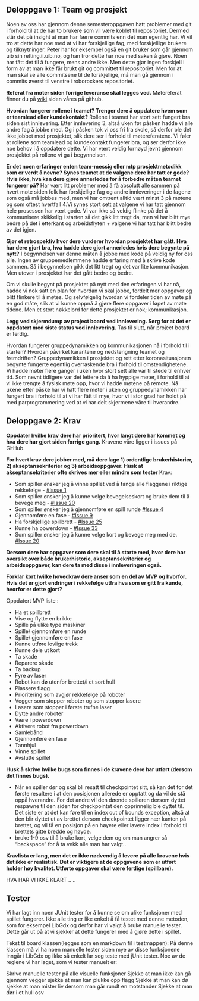 
## Deloppgave 1: Team og prosjekt

Noen av oss har gjennom denne semesteroppgaven hatt problemer med git i forhold til at de har to brukere som vil være koblet til repositoriet. Dermed står det på insight at man har færre commits enn det man egentlig har. Vi vil tro at dette har noe med at vi har forskjellige fag, med forskjellige brukere og tilknytninger. Peter har for eksempel også en git bruker som går gjennom uib sin retting.ii.uib.no, og han tror dette har noe med saken å gjøre. Noen har fått det til å fungere, mens andre ikke. Men dette gjør ingen forskjell i form av at man ikke får brukt git og committet til repositoriet. Men for at man skal se alle commitsene til de forskjellige, må man gå gjennom i commits øverst til venstre i roborockers repositoriet. 


**Referat fra møter siden forrige leveranse skal legges ved.** 
Møtereferat finner du på [wiki](https://github.com/inf112-v20/roborockers/wiki) siden våres på github. 


**Hvordan fungerer rollene i teamet? Trenger dere å oppdatere hvem som er teamlead eller kundekontakt?** 
Rollene i teamet har stort sett fungert bra siden sist innlevering. Etter innlevering 3, altså uken før påsken hadde vi alle andre fag å jobbe med. Og i påsken tok vi oss fri fra skole, så derfor ble det ikke jobbet med prosjektet, slik dere ser i forhold til møtereferatene. Vi føler at rollene som teamlead og kundekontakt fungerer bra, og ser derfor ikke noe behov i å oppdatere dette. Vi har vært veldig fornøyd jevnt gjennom prosjektet på rollene vi ga i begynnelsen. 

**Er det noen erfaringer enten team-messig eller mtp prosjektmetodikk som er verdt å nevne? Synes teamet at de valgene dere har tatt er gode? Hvis ikke, hva kan dere gjøre annerledes for å forbedre måten teamet fungerer på?** 
Har vært litt problemer med å få absolutt alle sammen på hvert møte siden folk har forskjellige fag og andre innleveringer i de fagene som også må jobbes med, men vi har omtrent alltid vært minst 3 på møtene og som oftest hvertfall 4.Vi synes stort sett at valgene vi har tatt gjennom hele prosessen har vært gode. Vi var ikke så veldig flinke på det å kommunisere skikkelig i starten så det gikk litt tregt da, men vi har blitt mye bedre på det i etterkant og arbeidsflyten + valgene vi har tatt har blitt bedre av det igjen.


**Gjør et retrospektiv hvor dere vurderer hvordan prosjektet har gått. Hva har dere gjort bra, hva hadde dere gjort annerledes hvis dere begynte på nytt?** 
I begynnelsen var denne måten å jobbe med kode på veldig ny for oss alle. Ingen av gruppemedlemmene hadde erfaring med å skrive kode sammen. Så i begynnelsen gikk det litt tregt og det var lite kommunikasjon. Men utover i prosjektet har det gått bedre og bedre. 

Om vi skulle begynt på prosjektet på nytt med den erfaringen vi har nå, hadde vi nok satt en plan for hvordan vi skal jobbe, fordelt mer oppgaver og blitt flinkere til å møtes. Og selvfølgelig hvordan vi fordeler tiden av møte på en god måte, slik at vi kunne oppnå å gjøre flere oppgaver i løpet av møte tidene. Men et stort nøkkelord for dette prosjektet er nok; kommunikasjon. 



**Legg ved skjermdump av project board ved innlevering. Sørg for at det er oppdatert med siste status ved innlevering.** 
Tas til slutt, når project board er ferdig. 


Hvordan fungerer gruppedynamikken og kommunikasjonen nå i forhold til i starten? Hvordan påvirket karantene og nedstengning teamet og fremdriften?
Gruppedynamikken i prosjektet og rett etter koronasituasjonen begynte fungerte egentlig overraskende bra i forhold til omstendighetene. Vi hadde møter flere ganger i uken hvor stort sett alle var til stede til enhver tid. Som nevnt tidligere var det lettere da å ha hyppige møter, i forhold til at vi ikke trengte å fysisk møte opp, hvor vi hadde møtene på remote. Nå ukene etter påske har vi hatt flere møter i uken og gruppedynamikken har fungert bra i forhold til at vi har fått til mye, hvor vi i stor grad har holdt på med parprogrammering ved at vi har delt skjermene våre til hverandre. 


## Deloppgave 2: Krav

**Oppdater hvilke krav dere har prioritert, hvor langt dere har kommet og hva dere har gjort siden forrige gang.** 
Kravene våre ligger i issues på GitHub. 



**For hvert krav dere jobber med, må dere lage 1) ordentlige brukerhistorier, 2) akseptansekriterier og 3) arbeidsoppgaver. Husk at akseptansekriterier ofte skrives mer eller mindre som tester**
Krav:
* Som spiller ønsker jeg å vinne spillet ved å fange alle flaggene i riktige rekkefølge - [#Issue 1](https://github.com/inf112-v20/roborockers/issues/1)
* Som spiller ønsker jeg å kunne velge bevegelseskort og bruke dem til å bevege meg - [#Issue 20](https://github.com/inf112-v20/roborockers/issues/20)
* Som spiller ønsker jeg å gjennomføre en spill runde  [#Issue 4](https://github.com/inf112-v20/roborockers/issues/4)
* Gjennomføre en fase - [#Issue 9](https://github.com/inf112-v20/roborockers/issues/9)
* Ha forskjellige spillbrett - [#Issue 25](https://github.com/inf112-v20/roborockers/issues/25)
* Kunne ha powerdown - [#Issue 33](https://github.com/inf112-v20/roborockers/issues/33)
* Som spiller ønsker jeg å kunne velge kort og bevege meg med de. [#Issue 20](https://github.com/inf112-v20/roborockers/issues/20)



**Dersom dere har oppgaver som dere skal til å starte med, hvor dere har oversikt over både brukerhistorie, akseptansekriterier og arbeidsoppgaver, kan dere ta med disse i innleveringen også.** 


**Forklar kort hvilke hovedkrav dere anser som en del av MVP og hvorfor. Hvis det er gjort endringer i rekkefølge utfra hva som er gitt fra kunde, hvorfor er dette gjort?** 

Oppdatert MVP liste :
* Ha et spillbrett
* Vise og flytte en brikke
* Spille på ulike type maskiner
* Spille/ gjennomføre en runde
* Spille/ gjennomføre en fase
* Kunne utføre lovlige trekk
* Kunne dele ut kort
* Ta skade
* Reparere skade
* Ta backup
* Fyre av laser
* Robot kan dø utenfor brettet/i et sort hull
* Plassere flagg
* Prioritering som avgjør rekkefølge på roboter
* Vegger som stopper roboter og som stopper lasere
* Lasere som stopper i første trufne laser
* Dytte andre roboter
* Være i powerdown
* Aktivere robot fra powerdown
* Samlebånd
* Gjennomføre en fase
* Tannhjul
* Vinne spillet
* Avslutte spillet


**Husk å skrive hvilke bugs som finnes i de kravene dere har utført (dersom det finnes bugs).** 
- Når en spiller dør og skal bli resatt til checkpointet sitt, så kan det for det første resultere i at den posisjonen allerede er opptatt og da vil de stå oppå hverandre. For det andre vil den døende spilleren dersom dyttet respawne til den siden for checkpointet den opprinnelig ble dyttet til. Det siste er at det kan føre til en index out of bounds exception, altså at den blir dyttet ut av brettet dersom checkpointet ligger nær kanten på brettet, og vil få en posisjon på en høyere eller lavere index i forhold til brettets gitte bredde og høyde. 
- bruke 1-9 osv til å bruke kort, velge dem og om man angrer så “backspace” for å ta vekk alle man har valgt..

**Kravlista er lang, men det er ikke nødvendig å levere på alle kravene hvis det ikke er realistisk. Det er viktigere at de oppgavene som er utført holder høy kvalitet. Utførte oppgaver skal være ferdige (spillbare).**


HVA HAR VI IKKE KLART ..  .. 






## Tester 
Vi har lagt inn noen JUnit tester for å kunne se om ulike funksjoner med spillet fungerer. Ikke alle ting er like enkelt å få testet med denne metoden, som for eksempel LibGdx og derfor har vi valgt å bruke manuelle tester. Dette går ut på at vi sjekker at dette fungerer med å gjøre dette i spillet. 

Tekst til board klassen(legges som en markdown fil i testmappen):
På denne klassen må vi ha noen manuelle tester siden mye av disse funksjonene inngår i LibGdx og ikke så enkelt lar seg teste med jUnit tester. Noe av de reglene vi har laget, som vi tester manuelt er: 

Skrive manuelle tester på alle visuelle funksjoner
Sjekke at man ikke kan gå gjennom vegger
sjekke at man kan plukke opp flagg
Sjekke at man kan dø
sjekke at man mister liv dersom man går rundt en motstander
Sjekke at man dør i et hull
osv

